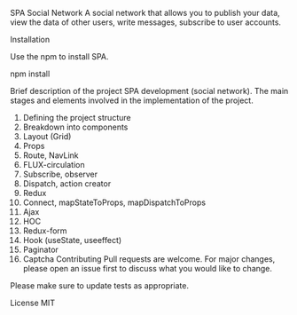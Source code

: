 SPA Social Network
A social network that allows you to publish your data, view the data of other users, write messages, subscribe to user accounts.

Installation

Use the npm to install SPA.

npm install 

Brief description of the project
SPA development (social network).
The main stages and elements involved in the implementation of the project.
1. Defining the project structure
2. Breakdown into components
3. Layout (Grid)
4. Props
5. Route, NavLink
6. FLUX-circulation
7. Subscribe, observer
8. Dispatch, action creator
9. Redux
10. Connect, mapStateToProps, mapDispatchToProps
11. Ajax
12. HOC
13. Redux-form
14. Hook (useState, useeffect)
15. Paginator
16. Captcha
Contributing
Pull requests are welcome. For major changes, please open an issue first to discuss what you would like to change.

Please make sure to update tests as appropriate.

License
MIT


